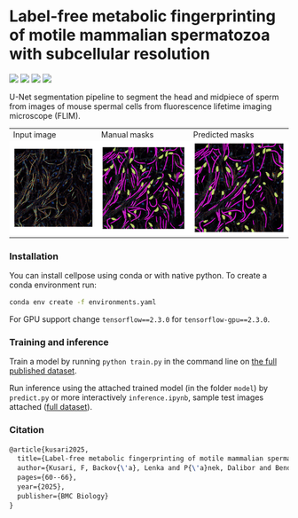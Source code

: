 # Label-free metabolic fingerprinting of motile mammalian spermatozoa with subcellular resolution

<p align="left">
    <a href="https://www.python.org/">
      <img src="https://img.shields.io/badge/Python-3.7-ffe05e.svg" /></a>
    <a href= "https://tensorflow.org/">
      <img src="https://img.shields.io/badge/TensorFlow-2.3-ff7c00.svg" /></a>
    <a href="https://doi.org/10.5281/zenodo.14006098">
    <img src="https://img.shields.io/badge/Dataset-Zenodo-024cac.svg"></a>
        <a href="https://doi.org/10.1186/s12915-025-02167-1">
    <img src="https://img.shields.io/badge/Paper-BMC Biology-27dfe9.svg"></a>
</a>
</p>

U-Net segmentation pipeline to segment the head and midpiece of sperm from images of mouse spermal cells from fluorescence lifetime imaging microscope (FLIM). 

<table>
  <tr>
	<td>Input image</td>
        <td>Manual masks</td>
        <td>Predicted masks</td>
  </tr>
  <tr>
    <td style="background-color:#ffffff;"><img src="img/58222_PWD_ex740_i25_2_14_new.png"  alt="1"></td>
    <td style="background-color:#ffffff;"><img src="img/58222_PWD_ex740_i25_2_14_man.png" alt="2" ></td>
    <td style="background-color:#ffffff;"><img src="img/58222_PWD_ex740_i25_2_14_over.png" alt="3" ></td>
   </tr> 
</table>

### Installation

You can install cellpose using conda or with native python. To create a conda environment run:
~~~sh
conda env create -f environments.yaml
~~~
For GPU support change `tensorflow==2.3.0` for `tensorflow-gpu==2.3.0`.

### Training and inference

Train a model by running ```python train.py``` in the command line on [the full published dataset](https://doi.org/10.5281/zenodo.14006098).

Run inference using the attached trained model (in the folder `model`) by `predict.py` or more interactively `inference.ipynb`, sample test images attached ([full dataset](https://doi.org/10.5281/zenodo.14006098)). 

### Citation

```latex
@article{kusari2025,
  title={Label-free metabolic fingerprinting of motile mammalian spermatozoa with subcellular resolution},
  author={Kusari, F, Backov{\'a}, Lenka and P{\'a}nek, Dalibor and Benda, Ale{\v{s}} and Trachtulec, Zden\v{e}k},
  pages={60--66},
  year={2025},
  publisher={BMC Biology}
}
```

